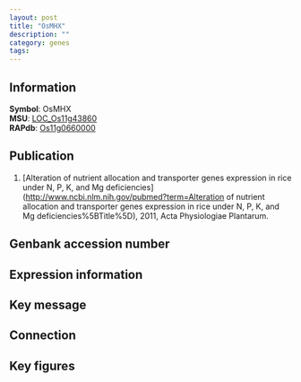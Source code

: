 ```yaml
---
layout: post
title: "OsMHX"
description: ""
category: genes
tags: 
---
```


## Information
__Symbol__: OsMHX  
__MSU__: [LOC_Os11g43860](http://rice.plantbiology.msu.edu/cgi-bin/ORF_infopage.cgi?orf=LOC_Os11g43860)  
__RAPdb__: [Os11g0660000](http://rapdb.dna.affrc.go.jp/viewer/gbrowse_details/irgsp1?name=Os11g0660000)  

## Publication
1. [Alteration of nutrient allocation and transporter genes expression in rice under N, P, K, and Mg deficiencies](http://www.ncbi.nlm.nih.gov/pubmed?term=Alteration of nutrient allocation and transporter genes expression in rice under N, P, K, and Mg deficiencies%5BTitle%5D), 2011, Acta Physiologiae Plantarum.

## Genbank accession number

## Expression information

## Key message

## Connection

## Key figures


